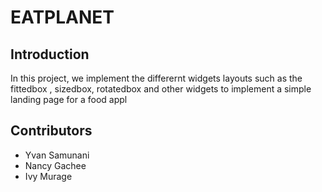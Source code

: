 # EATPLANET

## Introduction

In this project, we implement the differernt widgets layouts such as the fittedbox , sizedbox, rotatedbox and other widgets to implement a simple landing page for a food appl
## Contributors
* Yvan Samunani
* Nancy Gachee
* Ivy Murage

